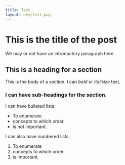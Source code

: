 ```yaml
---
title: Test
layout: dev/test.pug
---
```


# This is the title of the post
We may or not have an introductory paragraph here.

## This is a heading for a section
This is the body of a section.
I can *bold* or _italisize_ text.

### I can have sub-headings for the section.
I can have bulleted lists:
- To enumerate
- concepts to which order
- is not important.

I can also have numbered lists:
1. To enumerate
2. concepts to which order
3. is important.